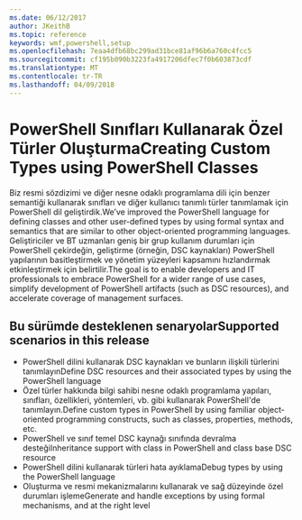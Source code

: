 ```yaml
---
ms.date: 06/12/2017
author: JKeithB
ms.topic: reference
keywords: wmf,powershell,setup
ms.openlocfilehash: 7eaa4dfb68bc299ad31bce81af96b6a760c4fcc5
ms.sourcegitcommit: cf195b090b3223fa4917206dfec7f0b603873cdf
ms.translationtype: MT
ms.contentlocale: tr-TR
ms.lasthandoff: 04/09/2018
---
```

# <a name="creating-custom-types-using-powershell-classes"></a><span data-ttu-id="189dd-102">PowerShell Sınıfları Kullanarak Özel Türler Oluşturma</span><span class="sxs-lookup"><span data-stu-id="189dd-102">Creating Custom Types using PowerShell Classes</span></span>

<span data-ttu-id="189dd-103">Biz resmi sözdizimi ve diğer nesne odaklı programlama dili için benzer semantiği kullanarak sınıfları ve diğer kullanıcı tanımlı türler tanımlamak için PowerShell dil geliştirdik.</span><span class="sxs-lookup"><span data-stu-id="189dd-103">We’ve improved the PowerShell language for defining classes and other user-defined types by using formal syntax and semantics that are similar to other object-oriented programming languages.</span></span> <span data-ttu-id="189dd-104">Geliştiriciler ve BT uzmanları geniş bir grup kullanım durumları için PowerShell çekirdeğin, geliştirme (örneğin, DSC kaynakları) PowerShell yapılarının basitleştirmek ve yönetim yüzeyleri kapsamını hızlandırmak etkinleştirmek için belirtilir.</span><span class="sxs-lookup"><span data-stu-id="189dd-104">The goal is to enable developers and IT professionals to embrace PowerShell for a wider range of use cases, simplify development of PowerShell artifacts (such as DSC resources), and accelerate coverage of management surfaces.</span></span>

## <a name="supported-scenarios-in-this-release"></a><span data-ttu-id="189dd-105">Bu sürümde desteklenen senaryolar</span><span class="sxs-lookup"><span data-stu-id="189dd-105">Supported scenarios in this release</span></span>

-   <span data-ttu-id="189dd-106">PowerShell dilini kullanarak DSC kaynakları ve bunların ilişkili türlerini tanımlayın</span><span class="sxs-lookup"><span data-stu-id="189dd-106">Define DSC resources and their associated types by using the PowerShell language</span></span>
-   <span data-ttu-id="189dd-107">Özel türler hakkında bilgi sahibi nesne odaklı programlama yapıları, sınıfları, özellikleri, yöntemleri, vb. gibi kullanarak PowerShell'de tanımlayın.</span><span class="sxs-lookup"><span data-stu-id="189dd-107">Define custom types in PowerShell by using familiar object-oriented programming constructs, such as classes, properties, methods, etc.</span></span>
-   <span data-ttu-id="189dd-108">PowerShell ve sınıf temel DSC kaynağı sınıfında devralma desteği</span><span class="sxs-lookup"><span data-stu-id="189dd-108">Inheritance support with class in PowerShell and class base DSC resource</span></span>
-   <span data-ttu-id="189dd-109">PowerShell dilini kullanarak türleri hata ayıklama</span><span class="sxs-lookup"><span data-stu-id="189dd-109">Debug types by using the PowerShell language</span></span>
-   <span data-ttu-id="189dd-110">Oluşturma ve resmi mekanizmalarını kullanarak ve sağ düzeyinde özel durumları işleme</span><span class="sxs-lookup"><span data-stu-id="189dd-110">Generate and handle exceptions by using formal mechanisms, and at the right level</span></span>